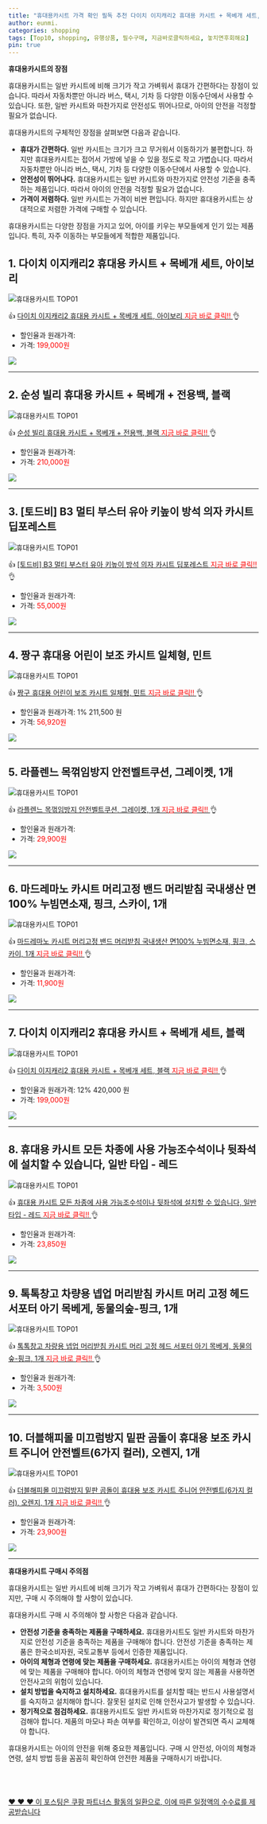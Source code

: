 ```yaml
---
title: "휴대용카시트 가격 확인 필독 추천 다이치 이지캐리2 휴대용 카시트 + 목베개 세트, 아이보리 비교 장점 구매가이드"
author: eunmi.
categories: shopping
tags: [Top10, shopping, 유행상품, 필수구매, 지금바로클릭하세요, 놓치면후회해요]
pin: true
---
```

**휴대용카시트의 장점**

휴대용카시트는 일반 카시트에 비해 크기가 작고 가벼워서 휴대가 간편하다는 장점이 있습니다. 따라서 자동차뿐만 아니라 버스, 택시, 기차 등 다양한 이동수단에서 사용할 수 있습니다. 또한, 일반 카시트와 마찬가지로 안전성도 뛰어나므로, 아이의 안전을 걱정할 필요가 없습니다.

휴대용카시트의 구체적인 장점을 살펴보면 다음과 같습니다.

* **휴대가 간편하다.** 일반 카시트는 크기가 크고 무거워서 이동하기가 불편합니다. 하지만 휴대용카시트는 접어서 가방에 넣을 수 있을 정도로 작고 가볍습니다. 따라서 자동차뿐만 아니라 버스, 택시, 기차 등 다양한 이동수단에서 사용할 수 있습니다.
* **안전성이 뛰어나다.** 휴대용카시트는 일반 카시트와 마찬가지로 안전성 기준을 충족하는 제품입니다. 따라서 아이의 안전을 걱정할 필요가 없습니다.
* **가격이 저렴하다.** 일반 카시트는 가격이 비싼 편입니다. 하지만 휴대용카시트는 상대적으로 저렴한 가격에 구매할 수 있습니다.

휴대용카시트는 다양한 장점을 가지고 있어, 아이를 키우는 부모들에게 인기 있는 제품입니다. 특히, 자주 이동하는 부모들에게 적합한 제품입니다.

   

## 1. 다이치 이지캐리2 휴대용 카시트 + 목베개 세트, 아이보리

![휴대용카시트 TOP01](https://thumbnail9.coupangcdn.com/thumbnails/remote/230x230ex/image/retail/images/2023/08/09/14/7/400c7436-39ea-460d-9ce0-3bd4f2f33813.jpg)


👍 [다이치 이지캐리2 휴대용 카시트 + 목베개 세트, 아이보리 <font color=red> 지금 바로 클릭!! </font> ](https://link.coupang.com/re/AFFSDP?lptag=AF3617701&subid=GithubCoopas&pageKey=7520750797&traceid=V0-153&itemId=19724766353&vendorItemId=86828831625) 👌 


- 할인율과 원래가격: 
- 가격: <span style='color:red'>199,000원</span>

[![](/discount_price.png)](https://link.coupang.com/re/AFFSDP?lptag=AF3617701&subid=GithubCoopas&pageKey=7520750797&traceid=V0-153&itemId=19724766353&vendorItemId=86828831625)

---


   

## 2. 순성 빌리 휴대용 카시트 + 목베개 + 전용백, 블랙

![휴대용카시트 TOP01](https://thumbnail10.coupangcdn.com/thumbnails/remote/230x230ex/image/retail/images/1108194283703192-e7c20917-eed2-4de5-a1a5-ec63cb49a3e3.jpg)


👍 [순성 빌리 휴대용 카시트 + 목베개 + 전용백, 블랙 <font color=red> 지금 바로 클릭!! </font> ](https://link.coupang.com/re/AFFSDP?lptag=AF3617701&subid=GithubCoopas&pageKey=1422125370&traceid=V0-153&itemId=2460822033&vendorItemId=70454324504) 👌 


- 할인율과 원래가격: 
- 가격: <span style='color:red'>210,000원</span>

[![](/discount_price.png)](https://link.coupang.com/re/AFFSDP?lptag=AF3617701&subid=GithubCoopas&pageKey=1422125370&traceid=V0-153&itemId=2460822033&vendorItemId=70454324504)

---


   

## 3. [토드비] B3 멀티 부스터 유아 키높이 방석 의자 카시트 딥포레스트

![휴대용카시트 TOP01](https://thumbnail10.coupangcdn.com/thumbnails/remote/230x230ex/image/vendor_inventory/9855/56cb85d0ba7bf9203bd05b32e4c75edcc429d6c476a2870a0b70c8039775.jpg)


👍 [[토드비] B3 멀티 부스터 유아 키높이 방석 의자 카시트 딥포레스트 <font color=red> 지금 바로 클릭!! </font> ](https://link.coupang.com/re/AFFSDP?lptag=AF3617701&subid=GithubCoopas&pageKey=7549499624&traceid=V0-153&itemId=19864461436&vendorItemId=86951148983) 👌 


- 할인율과 원래가격: 
- 가격: <span style='color:red'>55,000원</span>

[![](/discount_price.png)](https://link.coupang.com/re/AFFSDP?lptag=AF3617701&subid=GithubCoopas&pageKey=7549499624&traceid=V0-153&itemId=19864461436&vendorItemId=86951148983)

---


   

## 4. 짱구 휴대용 어린이 보조 카시트 일체형, 민트

![휴대용카시트 TOP01](https://thumbnail7.coupangcdn.com/thumbnails/remote/230x230ex/image/retail/images/2023/10/04/18/3/c289b3e2-b074-4132-8fff-159b44d708db.jpg)


👍 [짱구 휴대용 어린이 보조 카시트 일체형, 민트 <font color=red> 지금 바로 클릭!! </font> ](https://link.coupang.com/re/AFFSDP?lptag=AF3617701&subid=GithubCoopas&pageKey=7633172566&traceid=V0-153&itemId=20263656370&vendorItemId=87351042517) 👌 


- 할인율과 원래가격: 1%  211,500   원
- 가격: <span style='color:red'>56,920원</span>

[![](/discount_price.png)](https://link.coupang.com/re/AFFSDP?lptag=AF3617701&subid=GithubCoopas&pageKey=7633172566&traceid=V0-153&itemId=20263656370&vendorItemId=87351042517)

---


   

## 5. 라플렌느 목꺾임방지 안전벨트쿠션, 그레이켓, 1개

![휴대용카시트 TOP01](https://thumbnail8.coupangcdn.com/thumbnails/remote/230x230ex/image/vendor_inventory/3817/d25ebbfcfba38b94ada17baea5d1d8834484a0a57390487f848916d80a6c.png)


👍 [라플렌느 목꺾임방지 안전벨트쿠션, 그레이켓, 1개 <font color=red> 지금 바로 클릭!! </font> ](https://link.coupang.com/re/AFFSDP?lptag=AF3617701&subid=GithubCoopas&pageKey=7506307979&traceid=V0-153&itemId=19659052512&vendorItemId=87437422006) 👌 


- 할인율과 원래가격: 
- 가격: <span style='color:red'>29,900원</span>

[![](/discount_price.png)](https://link.coupang.com/re/AFFSDP?lptag=AF3617701&subid=GithubCoopas&pageKey=7506307979&traceid=V0-153&itemId=19659052512&vendorItemId=87437422006)

---


   

## 6. 마드레마노 카시트 머리고정 밴드 머리받침 국내생산 면100% 누빔면소재, 핑크, 스카이, 1개

![휴대용카시트 TOP01](https://thumbnail10.coupangcdn.com/thumbnails/remote/230x230ex/image/vendor_inventory/0646/4aa7077a5b88c2cd3305b2187d3d3ed20ec05c6523607bc22ffb951cf122.jpg)


👍 [마드레마노 카시트 머리고정 밴드 머리받침 국내생산 면100% 누빔면소재, 핑크, 스카이, 1개 <font color=red> 지금 바로 클릭!! </font> ](https://link.coupang.com/re/AFFSDP?lptag=AF3617701&subid=GithubCoopas&pageKey=7434966693&traceid=V0-153&itemId=19319541829&vendorItemId=86433690603) 👌 


- 할인율과 원래가격: 
- 가격: <span style='color:red'>11,900원</span>

[![](/discount_price.png)](https://link.coupang.com/re/AFFSDP?lptag=AF3617701&subid=GithubCoopas&pageKey=7434966693&traceid=V0-153&itemId=19319541829&vendorItemId=86433690603)

---


   

## 7. 다이치 이지캐리2 휴대용 카시트 + 목베개 세트, 블랙

![휴대용카시트 TOP01](https://thumbnail7.coupangcdn.com/thumbnails/remote/230x230ex/image/retail/images/2023/08/18/16/5/38ad9b5c-6490-489b-9523-900a7b202451.jpg)


👍 [다이치 이지캐리2 휴대용 카시트 + 목베개 세트, 블랙 <font color=red> 지금 바로 클릭!! </font> ](https://link.coupang.com/re/AFFSDP?lptag=AF3617701&subid=GithubCoopas&pageKey=7520750797&traceid=V0-153&itemId=19815748852&vendorItemId=86917802524) 👌 


- 할인율과 원래가격: 12%  420,000   원
- 가격: <span style='color:red'>199,000원</span>

[![](/discount_price.png)](https://link.coupang.com/re/AFFSDP?lptag=AF3617701&subid=GithubCoopas&pageKey=7520750797&traceid=V0-153&itemId=19815748852&vendorItemId=86917802524)

---


   

## 8. 휴대용 카시트 모든 차종에 사용 가능조수석이나 뒷좌석에 설치할 수 있습니다, 일반 타입 - 레드

![휴대용카시트 TOP01](https://thumbnail6.coupangcdn.com/thumbnails/remote/230x230ex/image/vendor_inventory/e94a/64f22da7fd2474e9e35669bdac4d2f45d3364adc12ef0bebee18e4cba760.jpeg)


👍 [휴대용 카시트 모든 차종에 사용 가능조수석이나 뒷좌석에 설치할 수 있습니다, 일반 타입 - 레드 <font color=red> 지금 바로 클릭!! </font> ](https://link.coupang.com/re/AFFSDP?lptag=AF3617701&subid=GithubCoopas&pageKey=7474198202&traceid=V0-153&itemId=19508796038&vendorItemId=86617707370) 👌 


- 할인율과 원래가격: 
- 가격: <span style='color:red'>23,850원</span>

[![](/discount_price.png)](https://link.coupang.com/re/AFFSDP?lptag=AF3617701&subid=GithubCoopas&pageKey=7474198202&traceid=V0-153&itemId=19508796038&vendorItemId=86617707370)

---


   

## 9. 톡톡창고 차량용 넵업 머리받침 카시트 머리 고정 헤드 서포터 아기 목베게, 동물의숲-핑크, 1개

![휴대용카시트 TOP01](https://thumbnail7.coupangcdn.com/thumbnails/remote/230x230ex/image/vendor_inventory/5b65/8e9020a8decd2f6a7d08d10324c224c9aadd3432844201d37ed1275b3adb.jpg)


👍 [톡톡창고 차량용 넵업 머리받침 카시트 머리 고정 헤드 서포터 아기 목베게, 동물의숲-핑크, 1개 <font color=red> 지금 바로 클릭!! </font> ](https://link.coupang.com/re/AFFSDP?lptag=AF3617701&subid=GithubCoopas&pageKey=7602482302&traceid=V0-153&itemId=20114637260&vendorItemId=85414184562) 👌 


- 할인율과 원래가격: 
- 가격: <span style='color:red'>3,500원</span>

[![](/discount_price.png)](https://link.coupang.com/re/AFFSDP?lptag=AF3617701&subid=GithubCoopas&pageKey=7602482302&traceid=V0-153&itemId=20114637260&vendorItemId=85414184562)

---


   

## 10. 더블해피몰 미끄럼방지 밑판 곰돌이 휴대용 보조 카시트 주니어 안전벨트(6가지 컬러), 오렌지, 1개

![휴대용카시트 TOP01](https://thumbnail10.coupangcdn.com/thumbnails/remote/230x230ex/image/vendor_inventory/9f9a/4fe4466bee566e7e6d0970b76fdb3d057f1bd3587a5a26db9e4b1d2f154e.jpg)


👍 [더블해피몰 미끄럼방지 밑판 곰돌이 휴대용 보조 카시트 주니어 안전벨트(6가지 컬러), 오렌지, 1개 <font color=red> 지금 바로 클릭!! </font> ](https://link.coupang.com/re/AFFSDP?lptag=AF3617701&subid=GithubCoopas&pageKey=7440639992&traceid=V0-153&itemId=19347309532&vendorItemId=86460655059) 👌 


- 할인율과 원래가격: 
- 가격: <span style='color:red'>23,900원</span>

[![](/discount_price.png)](https://link.coupang.com/re/AFFSDP?lptag=AF3617701&subid=GithubCoopas&pageKey=7440639992&traceid=V0-153&itemId=19347309532&vendorItemId=86460655059)

---
**휴대용카시트 구매시 주의점**

휴대용카시트는 일반 카시트에 비해 크기가 작고 가벼워서 휴대가 간편하다는 장점이 있지만, 구매 시 주의해야 할 사항이 있습니다.

휴대용카시트 구매 시 주의해야 할 사항은 다음과 같습니다.

* **안전성 기준을 충족하는 제품을 구매하세요.** 휴대용카시트도 일반 카시트와 마찬가지로 안전성 기준을 충족하는 제품을 구매해야 합니다. 안전성 기준을 충족하는 제품은 한국소비자원, 국토교통부 등에서 인증한 제품입니다.
* **아이의 체형과 연령에 맞는 제품을 구매하세요.** 휴대용카시트는 아이의 체형과 연령에 맞는 제품을 구매해야 합니다. 아이의 체형과 연령에 맞지 않는 제품을 사용하면 안전사고의 위험이 있습니다.
* **설치 방법을 숙지하고 설치하세요.** 휴대용카시트를 설치할 때는 반드시 사용설명서를 숙지하고 설치해야 합니다. 잘못된 설치로 인해 안전사고가 발생할 수 있습니다.
* **정기적으로 점검하세요.** 휴대용카시트도 일반 카시트와 마찬가지로 정기적으로 점검해야 합니다. 제품의 마모나 파손 여부를 확인하고, 이상이 발견되면 즉시 교체해야 합니다.

휴대용카시트는 아이의 안전을 위해 중요한 제품입니다. 구매 시 안전성, 아이의 체형과 연령, 설치 방법 등을 꼼꼼히 확인하여 안전한 제품을 구매하시기 바랍니다.<br><br><br><br><br> [ ❤ ❤ ❤ 이 포스팅은 쿠팡 파트너스 활동의 일환으로, 이에 따른 일정액의 수수료를 제공받습니다](https://link.coupang.com/a/bcEFyh)